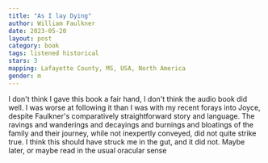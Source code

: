 ```yaml
---
title: "As I lay Dying"
author: William Faulkner
date: 2023-05-20
layout: post
category: book
tags: listened historical
stars: 3
mapping: Lafayette County, MS, USA, North America
gender: m
---
```


I don't think I gave this book a fair hand, I don't think the audio book did well. I was worse at following it than I was with my recent forays into Joyce, despite Faulkner's comparatively straightforward story and language. The ravings and wanderings and decayings and burnings and bloatings of the family and their journey, while not inexpertly conveyed, did not quite strike true. I think this should have struck me in the gut, and it did not. Maybe later, or maybe read in the usual oracular sense
